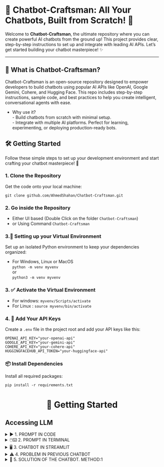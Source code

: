 # 🚀 Chatbot-Craftsman: All Your Chatbots, Built from Scratch! 🤖

Welcome to **Chatbot-Craftsman**, the ultimate repository where you can create powerful AI chatbots from the ground up! This project provides clear, step-by-step instructions to set up and integrate with leading AI APIs. Let’s get started building your chatbot masterpiece! ✨

---

## 🎯 What is Chatbot-Craftsman?  
Chatbot-Craftsman is an open-source repository designed to empower developers to build chatbots using popular AI APIs like OpenAI, Google Gemini, Cohere, and Hugging Face. This repo includes step-by-step instructions, sample code, and best practices to help you create intelligent, conversational agents with ease.

* Why use it?  
        - Build chatbots from scratch with minimal setup.  
        - Integrate with multiple AI platforms.
Perfect for learning, experimenting, or deploying production-ready bots.

## 🛠️ Getting Started
Follow these simple steps to set up your development environment and start crafting your chatbot masterpiece! 🎨

### 1. Clone the Repository
Get the code onto your local machine:
```
git clone github.com/AhmedShahan/Chatbot-Craftsman.git 
```

### 2. Go inside the Repository
* Either UI based (Double Click on the folder ```Chatbot-Craftsman```)  
* or Using Command ```Chatbot-Craftsman```

### 3.🐍 Setting up your Virtual Environment
Set up an isolated Python environment to keep your dependencies organized:
* For Windows, Linux or MacOS  
```python -m venv myvenv```  
or   
```python3 -m venv myvenv```

### 3. ✅ Activate the Virtual Environment
- For windows: ```myvenv/Scripts/activate``` 
- For Linux : ```source myvenv/bin/activate```

### 4. 🔐 Add Your API Keys
Create a ```.env``` file in the project root and add your API keys like this:
```
OPENAI_API_KEY="your-openai-api"
GOOGLE_API_KEY="your-gemini-api"
COHERE_API_KEY="your-cohere-api"
HUGGINGFACEHUB_API_TOKEN="your-huggingface-api"
```
### 📦 Install Dependencies
Install all required packages:  
```
pip install -r requirements.txt
```
<div align="center">
  <h1>🧭 Getting Started</h1>
</div>

## Accessing LLM
 
<details><summary>▶️ 1. PROMPT IN CODE</summary>

This is a basic code basis initial chatbot, Just change the Prompt text and run the code. The print or output will be the response. 
<img src="https://github.com/user-attachments/assets/e5bca00f-6ab1-4c61-b183-6b0f95c39bf6" alt="chatbot1" width="800" height="300">
Main code: https://github.com/AhmedShahan/Chatbot-Craftsman/blob/main/1_AccessChatLLM/1_prompt_in_code.py  

**If you are using GPU then you can use Huggingface or Ollama to access more LLMs**
Install Ollama from the terminal  
```
pip install langchain-ollama
```
Now Install ollama in your PC  
  - For Linux: ```curl -fsSL https://ollama.com/install.sh | sh```
  - For Windows: https://ollama.com/download/windows 
  - For MacOS : https://ollama.com/download/mac   

Now Install LLMs from https://ollama.com/search what you desire and based on your GPU  
  * ```ollama run deepseek-r1```
  * ```ollama run llama3.2```
  * ```ollama run gemma3```


<img src="https://github.com/user-attachments/assets/711092fd-f764-4a94-9bd1-7c9e77583f64" alt="chatbot1" width="800" height="300">  

Main code: https://github.com/AhmedShahan/Chatbot-Craftsman/blob/main/1_AccessChatLLM/1.1_prompt_inCode_ollama.py 
</details>


<details><summary>🖱️⌨️ 2. PROMPT IN TERMINAL</summary>
There will be a while loop where you can prompt and answer. If the user type exit then the chatbot will be terminated.   
        
![chatbot2](https://github.com/user-attachments/assets/799969b5-f6aa-4d68-a7c1-183652b1d370)  

Main code: https://github.com/AhmedShahan/Chatbot-Craftsman/blob/main/1_AccessChatLLM/2_prompt_in_terminal.py  
</details>

<details><summary>🖥️ 3. CHATBOT IN STREAMLIT</summary>
Previous Chatbot in Streamlit UI  
<img src="https://github.com/user-attachments/assets/4ab3a6dd-1be5-4e20-928c-c6c3816407df" alt="chatbot2" width="600" height="800">  


Main Code: https://github.com/AhmedShahan/Chatbot-Craftsman/blob/main/1_AccessChatLLM/3_chatbot_in_streamlit.py  
</details>


<details><summary>⚠️ 4. PROBLEM IN PREVIOUS CHATBOT</summary>
<img src="https://github.com/user-attachments/assets/4ab3a6dd-1be5-4e20-928c-c6c3816407df" alt="chatbot2" width="600" height="800">  

**Explanation**
এখানে প্রথমে বলা হয়েছিল যে সর্বোচ্চ সংখ্যা বের করতে। এটা আমাদের চেটবট পেরেছে।   
কিন্তু প্রব্লেম টা হয়ে গেলো যে পরবর্তিতে যখন বলা হলও যে সবচেয়ে বড় সংখ্যার সাথে ২ দিয়ে গুন দেও, তখন এটা আর লিস্ট পাচ্ছে না বা বড় সংখ্যা পাচ্ছে না।  

কেন এমন হচ্ছে?  
একটু ভেবে দেখি। আমরা prompt দেই সেটা invoke হয়ে Response আসে। তাহলে দ্দদুইবার Prompt andd Response সম্পুর্ন আলাদা আলাদা অস্তিত্ব বহন করে। তার মানে চেটবট আগের কোন কিছুই মনে রাখতে পারছে না।  

সমাধান কী? 
আমরা সবকিছুই তাকে দ্বিয়ে দিবো।  
মানে হলও আমরা চেটবট কে শুধু প্রশ্নও করবও না সাথে করে History ও দিয়ে দিব। 

Main Code: https://github.com/AhmedShahan/Chatbot-Craftsman/blob/main/1_AccessChatLLM/5_problemInPreviousChatbot.py  
</details>


<details><summary>🧨 5. SOLUTION OF THE CHATBOT. METHOD:1</summary>


We can use a list. Every time we will append the list and while invoke **WE WILL PASS THE ENTIRE LIST**
<img src="https://github.com/user-attachments/assets/4ab3a6dd-1be5-4e20-928c-c6c3816407df" alt="chatbot2" width="600" height="800">  



Main Code: https://github.com/AhmedShahan/Chatbot-Craftsman/blob/main/1_AccessChatLLM/3_chatbot_in_streamlit.py  
</details>
